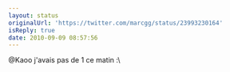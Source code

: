 ```yaml
---
layout: status
originalUrl: 'https://twitter.com/marcgg/status/23993230164'
isReply: true
date: 2010-09-09 08:57:56
---
```


@Kaoo j'avais pas de 1 ce matin :\
